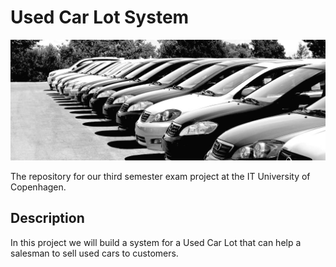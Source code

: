 Used Car Lot System
============

![Some used cars](readme.jpg)

The repository for our third semester exam project at the IT University of Copenhagen.

Description
------------
In this project we will build a system for a Used Car Lot that can help a salesman to sell used cars to customers. 

